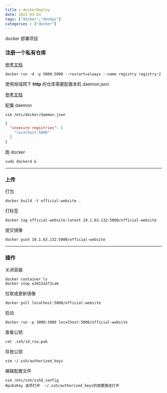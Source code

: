 ```yaml
---
title : dockerDeploy
date: 2022-03-03 
tags: ["docker","devOps"]
categories : ["docker"]
---
```


docker 部署项目

<!--more-->

### 注册一个私有仓库

[参考文档](https://docs.docker.com/registry/deploying/)

```shell
docker run -d -p 5000:5000 --restart=always --name registry registry:2
```

使用局域网下 **http** 的仓库需要配置本机 daemon.json

[参考文档](https://docs.docker.com/registry/insecure/)

配置 daemon

```shell
vim /etc/docker/daemon.json
```

```json
{
  "insecure-registries": [
    "localhost:5000"
  ]
}
```

跑 docker

```shell
sudo dockerd &
```

---

### 上传

打包

```shell
docker build -t official-website .
```

打标签

```shell
docker tag official-website:latest 10.1.63.132:5000/official-website
```

提交镜像

```shell
docker push 10.1.63.132:5000/official-website
```

---

### 操作

关闭容器

```shell
docker container ls
docker stop e2013a373ca6
```

拉取或更新镜像

```shell 
docker pull localhost:5000/official-website
```

启动

```shell
docker run -p 3000:3000 localhost:5000/official-website
```

查看公钥

```shell
cat .ssh/id_rsa.pub
```

存放公钥

```shell
vim ~/.ssh/authorized_keys
```

编辑配置文件

```shell
vim /etc/ssh/sshd_config 
#pubsKey 选项打开  ~/.ssh/authorized_keys的放置路径打开
```

